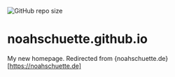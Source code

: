 ![GitHub repo size](https://img.shields.io/github/repo-size/noahschuette/noahschuette.github.io)

# noahschuette.github.io
My new homepage. Redirected from {noahschuette.de}[https://noahschuette.de]
